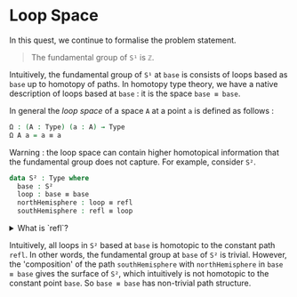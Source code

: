 # Loop Space

In this quest,
we continue to formalise the problem statement. 

> The fundamental group of `S¹` is `ℤ`. 

Intuitively, 
the fundamental group of `S¹` at `base` is
consists of loops based as `base` up to homotopy of paths.
In homotopy type theory, 
we have a native description of loops based at `base` : 
it is the space `base ≡ base`.

In general the _loop space_ of a space `A` at a point `a` is defined as follows :

```agda
Ω : (A : Type) (a : A) → Type
Ω A a = a ≡ a 
```

Warning : 
the loop space can contain higher homotopical information that
the fundamental group does not capture.
For example, consider `S²`.
```agda
data S² : Type where
  base : S²
  loop : base ≡ base
  northHemisphere : loop ≡ refl
  southHemisphere : refl ≡ loop
```

<p>
<details>
<summary>What is `refl`?</summary>

For any space `A` and point `a : A`, 
`refl` is the constant path at `a`.
Technically speaking, we should write `refl a` to indicate the point we are at,
however `agda` is often smart enough to figure that out.
</details>
</p>

Intuitively, all loops in `S²` based at `base` is homotopic to 
the constant path `refl`.
In other words, the fundamental group at `base` of `S²` is trivial.
However, the 'composition' of the path `southHemisphere` with `northHemisphere`
in `base ≡ base` gives the surface of `S²`,
which intuitively is not homotopic to the constant point `base`.
So `base ≡ base` has non-trivial path structure.
